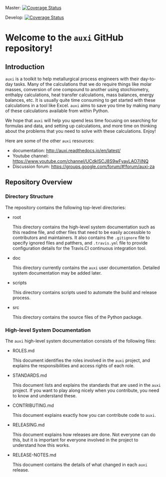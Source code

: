 Master:  [![Coverage Status](https://coveralls.io/repos/github/Ex-Mente/auxi.0/badge.svg?branch=master)](https://coveralls.io/github/Ex-Mente/auxi.0?branch=master)

Develop: [![Coverage Status](https://coveralls.io/repos/github/Ex-Mente/auxi.0/badge.svg?branch=develop)](https://coveralls.io/github/Ex-Mente/auxi.0?branch=develop)

# Welcome to the `auxi` GitHub repository!

## Introduction

`auxi` is a toolkit to help metallurgical process engineers with their day-to-day tasks. Many of the calculations that we do require things like molar masses, conversion of one compound to another using stoichiometry, enthalpy calculations, heat transfer calculations, mass balances, energy balances, etc. It is usually quite time consuming to get started with these calculations in a tool like Excel. `auxi` aims to save you time by making many of these calculations available from within Python.

We hope that `auxi` will help you spend less time focusing on searching for formulas and data, and setting up calculations, and more time on thinking about the problems that you need to solve with these calculations. Enjoy!

Here are some of the other `auxi` resources:
* documentation: http://auxi.readthedocs.io/en/latest/
* Youtube channel: https://www.youtube.com/channel/UCdklSCJ8S9wFyayLAO7iINQ
* Discussion forum: https://groups.google.com/forum/#!forum/auxi-za


## Repository Overview

### Directory Structure
The repository contains the following top-level directories:
* root

   This directory contains the high-level system documentation such as this readme file, and other files that need to be easily accessible to contributors and maintainers. It also contains the `.gitignore` file to specify ignored files and patthers, and `.travis.yml` file to provide configuration details for the Travis.CI continuous integration tool.

* doc

   This directory currently contains the `auxi` user documentation. Detailed system documentation may be added later.

* scripts

   This directory contains scripts used to automate the build and release process.

* src

   This directory contains the source files of the Python package.


### High-level System Documentation
The `auxi` high-level system documentation consists of the following files:
* ROLES.md

   This document identifies the roles involved in the `auxi` project, and explains the responsibilities and access rights of each role.

* STANDARDS.md

   This document lists and explains the standards that are used in the `auxi` project. If you want to play along nicely when you contribute, you need to know and understand these.

* CONTRIBUTING.md

   This document explains exactly how you can contribute code to `auxi`.

* RELEASING.md

   This document explains how releases are done. Not everyone can do this, but it is important for everyone involved in the project to understand how this works.

* RELEASE-NOTES.md

   This document contains the details of what changed in each `auxi` release.
